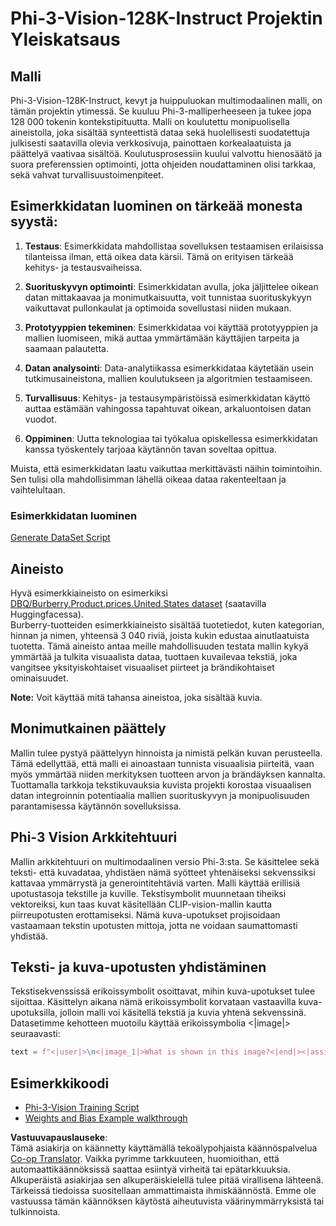 <!--
CO_OP_TRANSLATOR_METADATA:
{
  "original_hash": "e0a07fd2a30fe2af30b1373df207a5bf",
  "translation_date": "2025-07-17T08:11:27+00:00",
  "source_file": "md/03.FineTuning/FineTuning_Phi-3-visionWandB.md",
  "language_code": "fi"
}
-->
# Phi-3-Vision-128K-Instruct Projektin Yleiskatsaus

## Malli

Phi-3-Vision-128K-Instruct, kevyt ja huippuluokan multimodaalinen malli, on tämän projektin ytimessä. Se kuuluu Phi-3-malliperheeseen ja tukee jopa 128 000 tokenin kontekstipituutta. Malli on koulutettu monipuolisella aineistolla, joka sisältää synteettistä dataa sekä huolellisesti suodatettuja julkisesti saatavilla olevia verkkosivuja, painottaen korkealaatuista ja päättelyä vaativaa sisältöä. Koulutusprosessiin kuului valvottu hienosäätö ja suora preferenssien optimointi, jotta ohjeiden noudattaminen olisi tarkkaa, sekä vahvat turvallisuustoimenpiteet.

## Esimerkkidatan luominen on tärkeää monesta syystä:

1. **Testaus**: Esimerkkidata mahdollistaa sovelluksen testaamisen erilaisissa tilanteissa ilman, että oikea data kärsii. Tämä on erityisen tärkeää kehitys- ja testausvaiheissa.

2. **Suorituskyvyn optimointi**: Esimerkkidatan avulla, joka jäljittelee oikean datan mittakaavaa ja monimutkaisuutta, voit tunnistaa suorituskykyyn vaikuttavat pullonkaulat ja optimoida sovellustasi niiden mukaan.

3. **Prototyyppien tekeminen**: Esimerkkidataa voi käyttää prototyyppien ja mallien luomiseen, mikä auttaa ymmärtämään käyttäjien tarpeita ja saamaan palautetta.

4. **Datan analysointi**: Data-analytiikassa esimerkkidataa käytetään usein tutkimusaineistona, mallien koulutukseen ja algoritmien testaamiseen.

5. **Turvallisuus**: Kehitys- ja testausympäristöissä esimerkkidatan käyttö auttaa estämään vahingossa tapahtuvat oikean, arkaluontoisen datan vuodot.

6. **Oppiminen**: Uutta teknologiaa tai työkalua opiskellessa esimerkkidatan kanssa työskentely tarjoaa käytännön tavan soveltaa opittua.

Muista, että esimerkkidatan laatu vaikuttaa merkittävästi näihin toimintoihin. Sen tulisi olla mahdollisimman lähellä oikeaa dataa rakenteeltaan ja vaihtelultaan.

### Esimerkkidatan luominen
[Generate DataSet Script](./CreatingSampleData.md)

## Aineisto

Hyvä esimerkkiaineisto on esimerkiksi [DBQ/Burberry.Product.prices.United.States dataset](https://huggingface.co/datasets/DBQ/Burberry.Product.prices.United.States) (saatavilla Huggingfacessa).  
Burberry-tuotteiden esimerkkiaineisto sisältää tuotetiedot, kuten kategorian, hinnan ja nimen, yhteensä 3 040 riviä, joista kukin edustaa ainutlaatuista tuotetta. Tämä aineisto antaa meille mahdollisuuden testata mallin kykyä ymmärtää ja tulkita visuaalista dataa, tuottaen kuvailevaa tekstiä, joka vangitsee yksityiskohtaiset visuaaliset piirteet ja brändikohtaiset ominaisuudet.

**Note:** Voit käyttää mitä tahansa aineistoa, joka sisältää kuvia.

## Monimutkainen päättely

Mallin tulee pystyä päättelyyn hinnoista ja nimistä pelkän kuvan perusteella. Tämä edellyttää, että malli ei ainoastaan tunnista visuaalisia piirteitä, vaan myös ymmärtää niiden merkityksen tuotteen arvon ja brändäyksen kannalta. Tuottamalla tarkkoja tekstikuvauksia kuvista projekti korostaa visuaalisen datan integroinnin potentiaalia mallien suorituskyvyn ja monipuolisuuden parantamisessa käytännön sovelluksissa.

## Phi-3 Vision Arkkitehtuuri

Mallin arkkitehtuuri on multimodaalinen versio Phi-3:sta. Se käsittelee sekä teksti- että kuvadataa, yhdistäen nämä syötteet yhtenäiseksi sekvenssiksi kattavaa ymmärrystä ja generointitehtäviä varten. Malli käyttää erillisiä upotustasoja tekstille ja kuville. Tekstisymbolit muunnetaan tiheiksi vektoreiksi, kun taas kuvat käsitellään CLIP-vision-mallin kautta piirreupotusten erottamiseksi. Nämä kuva-upotukset projisoidaan vastaamaan tekstin upotusten mittoja, jotta ne voidaan saumattomasti yhdistää.

## Teksti- ja kuva-upotusten yhdistäminen

Tekstisekvenssissä erikoissymbolit osoittavat, mihin kuva-upotukset tulee sijoittaa. Käsittelyn aikana nämä erikoissymbolit korvataan vastaavilla kuva-upotuksilla, jolloin malli voi käsitellä tekstiä ja kuvia yhtenä sekvenssinä. Datasetimme kehotteen muotoilu käyttää erikoissymbolia <|image|> seuraavasti:

```python
text = f"<|user|>\n<|image_1|>What is shown in this image?<|end|><|assistant|>\nProduct: {row['title']}, Category: {row['category3_code']}, Full Price: {row['full_price']}<|end|>"
```

## Esimerkkikoodi
- [Phi-3-Vision Training Script](../../../../code/03.Finetuning/Phi-3-vision-Trainingscript.py)
- [Weights and Bias Example walkthrough](https://wandb.ai/byyoung3/mlnews3/reports/How-to-fine-tune-Phi-3-vision-on-a-custom-dataset--Vmlldzo4MTEzMTg3)

**Vastuuvapauslauseke**:  
Tämä asiakirja on käännetty käyttämällä tekoälypohjaista käännöspalvelua [Co-op Translator](https://github.com/Azure/co-op-translator). Vaikka pyrimme tarkkuuteen, huomioithan, että automaattikäännöksissä saattaa esiintyä virheitä tai epätarkkuuksia. Alkuperäistä asiakirjaa sen alkuperäiskielellä tulee pitää virallisena lähteenä. Tärkeissä tiedoissa suositellaan ammattimaista ihmiskäännöstä. Emme ole vastuussa tämän käännöksen käytöstä aiheutuvista väärinymmärryksistä tai tulkinnoista.